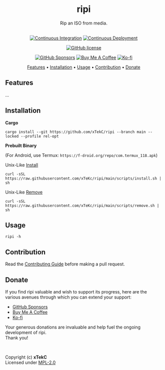 <div align="center">

# ripi
Rip an ISO from media.

<!-- <a href="https://crates.io/crates/ripi/"><img src="https://img.shields.io/crates/v/ripi?style=flat&amp;labelColor=032a1a&amp;color=065535&amp;logo=Rust&amp;logoColor=white" alt="Crate Release"></a> -->
<br>
<a href="https://github.com/xTekC/ripi/actions?query=workflow%3A%22Continuous+Integration%22"><img src="https://img.shields.io/github/actions/workflow/status/xTekC/ripi/ci.yml?branch=main&amp;style=flat&amp;labelColor=032a1a&amp;color=065535&amp;logo=GitHub%20Actions&amp;logoColor=white&amp;label=Build" alt="Continuous Integration"></a>
<a href="https://github.com/xTekC/ripi/actions?query=workflow%3A%22Continuous+Deployment%22"><img src="https://img.shields.io/github/actions/workflow/status/xTekC/ripi/cd.yml?style=flat&amp;labelColor=032a1a&amp;color=065535&amp;logo=GitHub%20Actions&amp;logoColor=white&amp;label=Release" alt="Continuous Deployment"></a>
<!-- <a href="https://docs.rs/ripi/"><img src="https://img.shields.io/docsrs/ripi?style=flat&amp;labelColor=032a1a&amp;color=065535&amp;logo=Rust&amp;logoColor=white" alt="Documentation"></a> -->

[![GitHub license](https://img.shields.io/github/license/xTekC/ripi.svg?style=flat&labelColor=032a1a&color=065535&logo=GitHub&logoColor=black&label=License)](https://github.com/xTekC/ripi/blob/main/LICENSE)

[![GitHub Sponsors](https://img.shields.io/badge/Sponsor-GitHub-purple?style=flat&labelColor=grey&color=8a63d2&logo=github&logoColor=white)](https://github.com/sponsors/xTekC)
[![Buy Me A Coffee](https://img.shields.io/badge/Buy%20Me%20A-Coffee-orange?style=flat&labelColor=grey&color=ff813f&logo=buy-me-a-coffee&logoColor=black)](https://www.buymeacoffee.com/xTekC)
[![Ko-fi](https://img.shields.io/badge/Support-Ko--fi-red?style=flat&labelColor=grey&color=f16061&logo=ko-fi&logoColor=white)](https://ko-fi.com/xTekC)

<a href="#features">Features</a> •
<a href="#installation">Installation</a> •
<a href="#usage">Usage</a> •
<a href="#contribution">Contribution</a> •
<a href="#donate">Donate</a>

</div>

## Features
...

## Installation

**Cargo**

```
cargo install --git https://github.com/xTekC/ripi --branch main --locked --profile rel-opt
```

**Prebuilt Binary**
<br>

(For Android, use Termux: `https://f-droid.org/repo/com.termux_118.apk`)

Unix-Like [Install](https://github.com/xTeKc/ripi/blob/main/scripts/install.sh)<br>

```
curl -sSL https://raw.githubusercontent.com/xTeKc/ripi/main/scripts/install.sh | sh
```

Unix-Like [Remove](https://github.com/xTeKc/ripi/blob/main/scripts/remove.sh)

```
curl -sSL https://raw.githubusercontent.com/xTeKc/ripi/main/scripts/remove.sh | sh
```

## Usage

```
ripi -h
```

## Contribution
Read the [Contributing Guide](CONTRIBUTING.md) before making a pull request.

## Donate
If you find ripi valuable and wish to support its progress, here are the various avenues through which you can extend your support:

- [GitHub Sponsors](https://github.com/sponsors/xTekC)
- [Buy Me A Coffee](https://www.buymeacoffee.com/xTekC)
- [Ko-fi](https://ko-fi.com/xTekC)

Your generous donations are invaluable and help fuel the ongoing development of ripi. <br>
Thank you!

<br>

Copyright (c) **xTekC** <br>
Licensed under [MPL-2.0](LICENSE)
